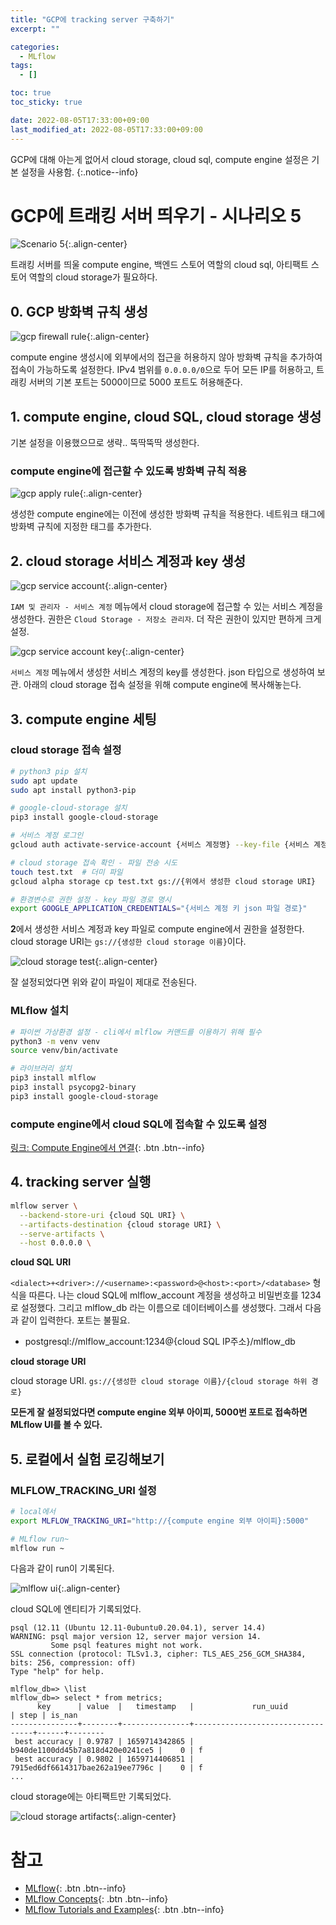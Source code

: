 ```yaml
---
title: "GCP에 tracking server 구축하기"
excerpt: ""

categories:
  - MLflow
tags:
  - []

toc: true
toc_sticky: true

date: 2022-08-05T17:33:00+09:00
last_modified_at: 2022-08-05T17:33:00+09:00
---
```


GCP에 대해 아는게 없어서 cloud storage, cloud sql, compute engine 설정은 기본 설정을 사용함.
{:.notice--info}

# GCP에 트래킹 서버 띄우기 - 시나리오 5

![Scenario 5](https://mlflow.org/docs/latest/_images/scenario_5.png){:.align-center}

트래킹 서버를 띄울 compute engine, 백엔드 스토어 역할의 cloud sql, 아티팩트 스토어 역할의 cloud storage가 필요하다.

## 0. GCP 방화벽 규칙 생성

![gcp firewall rule](../../assets/images/post/mlflow/2022-08-05-mlflow-tracking-0-1-scenario5/gcp-firewall-rule.jpg){:.align-center}

compute engine 생성시에 외부에서의 접근을 허용하지 않아 방화벽 규칙을 추가하여 접속이 가능하도록 설정한다. IPv4 범위를 `0.0.0.0/0`으로 두어 모든 IP를 허용하고, 트래킹 서버의 기본 포트는 5000이므로 5000 포트도 허용해준다.

## 1. compute engine, cloud SQL, cloud storage 생성

기본 설정을 이용했으므로 생략.. 뚝딱뚝딱 생성한다.

### compute engine에 접근할 수 있도록 방화벽 규칙 적용

![gcp apply rule](../../assets/images/post/mlflow/2022-08-05-mlflow-tracking-0-1-scenario5/gcp-apply-rule.jpg){:.align-center}

생성한 compute engine에는 이전에 생성한 방화벽 규칙을 적용한다. 네트워크 태그에 방화벽 규칙에 지정한 태그를 추가한다.

## 2. cloud storage 서비스 계정과 key 생성

![gcp service account](../../assets/images/post/mlflow/2022-08-05-mlflow-tracking-0-1-scenario5/gcp-service-account.jpg){:.align-center}

`IAM 및 관리자 - 서비스 계정` 메뉴에서 cloud storage에 접근할 수 있는 서비스 계정을 생성한다. 권한은 `Cloud Storage - 저장소 관리자`. 더 작은 권한이 있지만 편하게 크게 설정.

![gcp service account key](../../assets/images/post/mlflow/2022-08-05-mlflow-tracking-0-1-scenario5/gcp-service-account-key.jpg){:.align-center}

`서비스 계정` 메뉴에서 생성한 서비스 계정의 key를 생성한다. json 타입으로 생성하여 보관. 아래의 cloud storage 접속 설정을 위해 compute engine에 복사해놓는다.


## 3. compute engine 세팅

### cloud storage 접속 설정

```bash
# python3 pip 설치
sudo apt update
sudo apt install python3-pip

# google-cloud-storage 설치
pip3 install google-cloud-storage

# 서비스 계정 로그인
gcloud auth activate-service-account {서비스 계정명} --key-file {서비스 계정 키 json 파일 경로}

# cloud storage 접속 확인 - 파일 전송 시도
touch test.txt  # 더미 파일
gcloud alpha storage cp test.txt gs://{위에서 생성한 cloud storage URI}

# 환경변수로 권한 설정 - key 파일 경로 명시
export GOOGLE_APPLICATION_CREDENTIALS="{서비스 계정 키 json 파일 경로}"
```

**2**에서 생성한 서비스 계정과 key 파일로 compute engine에서 권한을 설정한다. cloud storage URI는 `gs://{생성한 cloud storage 이름}`이다.

![cloud storage test](../../assets/images/post/mlflow/2022-08-05-mlflow-tracking-0-1-scenario5/gcp-cloud-storage-test.jpg){:.align-center}

잘 설정되었다면 위와 같이 파일이 제대로 전송된다.

### MLflow 설치

```bash
# 파이썬 가상환경 설정 - cli에서 mlflow 커맨드를 이용하기 위해 필수
python3 -m venv venv
source venv/bin/activate

# 라이브러리 설치
pip3 install mlflow
pip3 install psycopg2-binary
pip3 install google-cloud-storage
```

### compute engine에서 cloud SQL에 접속할 수 있도록 설정

[링크: Compute Engine에서 연결](https://cloud.google.com/sql/docs/postgres/connect-compute-engine?hl=ko#connect-gce-public-ip){: .btn .btn--info}

## 4. tracking server 실행

```bash
mlflow server \
  --backend-store-uri {cloud SQL URI} \
  --artifacts-destination {cloud storage URI} \
  --serve-artifacts \
  --host 0.0.0.0 \
```

**cloud SQL URI**

`<dialect>+<driver>://<username>:<password>@<host>:<port>/<database>` 형식을 따른다. 나는 cloud SQL에 mlflow_account 계정을 생성하고 비밀번호를 1234로 설정했다. 그리고 mlflow_db 라는 이름으로 데이터베이스를 생성했다. 그래서 다음과 같이 입력한다. 포트는 불필요.

* postgresql://mlflow_account:1234@{cloud SQL IP주소}/mlflow_db

**cloud storage URI**

cloud storage URI. `gs://{생성한 cloud storage 이름}/{cloud storage 하위 경로}`

**모든게 잘 설정되었다면 compute engine 외부 아이피, 5000번 포트로 접속하면 MLflow UI를 볼 수 있다.**

## 5. 로컬에서 실험 로깅해보기

### MLFLOW_TRACKING_URI 설정

```bash
# local에서
export MLFLOW_TRACKING_URI="http://{compute engine 외부 아이피}:5000"

# MLflow run~
mlflow run ~
```

다음과 같이 run이 기록된다.

![mlflow ui](../../assets/images/post/mlflow/2022-08-05-mlflow-tracking-0-1-scenario5/mlflow-ui.jpg){:.align-center}


cloud SQL에 엔티티가 기록되었다.

```text
psql (12.11 (Ubuntu 12.11-0ubuntu0.20.04.1), server 14.4)
WARNING: psql major version 12, server major version 14.
         Some psql features might not work.
SSL connection (protocol: TLSv1.3, cipher: TLS_AES_256_GCM_SHA384, bits: 256, compression: off)
Type "help" for help.

mlflow_db=> \list
mlflow_db=> select * from metrics;
      key      | value  |   timestamp   |             run_uuid             | step | is_nan 
---------------+--------+---------------+----------------------------------+------+--------
 best accuracy | 0.9787 | 1659714342865 | b940de1100dd45b7a818d420e0241ce5 |    0 | f
 best accuracy | 0.9802 | 1659714406851 | 7915ed6df6614317bae262a19ee7796c |    0 | f
...
```

cloud storage에는 아티팩트만 기록되었다.

![cloud storage artifacts](../../assets/images/post/mlflow/2022-08-05-mlflow-tracking-0-1-scenario5/gcp-cloud-storage-artifacts.jpg){:.align-center}



# 참고
* [MLflow](#https://mlflow.org/docs/latest/index.html){: .btn .btn--info}
* [MLflow Concepts](#https://mlflow.org/docs/latest/concepts.html){: .btn .btn--info}
* [MLflow Tutorials and Examples](#https://mlflow.org/docs/latest/tutorials-and-examples/index.html){: .btn .btn--info}